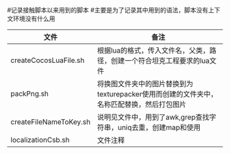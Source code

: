 #记录接触脚本以来用到的脚本
#主要是为了记录其中用到的语法，脚本没有上下文环境没有什么用


文件|备注
--|--
createCocosLuaFile.sh|根据lua的格式，传入文件名，父类，路径，创建一个符合坦克工程要求的lua文件
packPng.sh|将换图文件夹中的图片替换到为texturepacker使用而创建的文件夹中，名称匹配替换，然后打包图片
createFileNameToKey.sh|说明见文件中，用到了awk,grep查找字符串，uniq去重，创建map和使用
localizationCsb.sh|文件注释